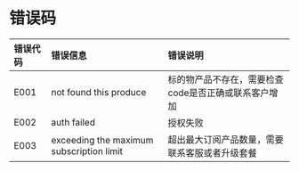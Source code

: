 # 错误码



| 错误代码 | 错误信息                                 | 错误说明                                             |
| :------- | :--------------------------------------- | :--------------------------------------------------- |
| E001     | not found this produce                   | 标的物产品不存在，需要检查code是否正确或联系客户增加 |
| E002     | auth failed                              | 授权失败                                             |
| E003     | exceeding the maximum subscription limit | 超出最大订阅产品数量，需要联系客服或者升级套餐       |